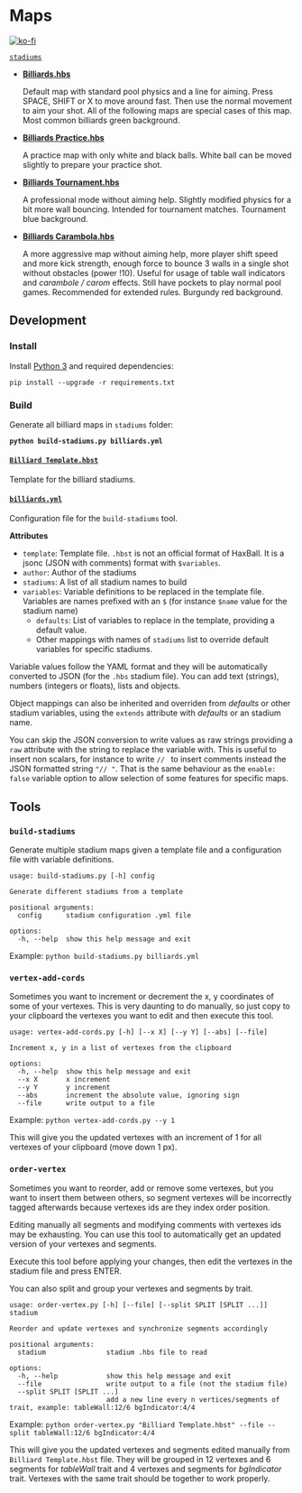 # Maps

[![ko-fi](https://www.ko-fi.com/img/githubbutton_sm.svg)](https://ko-fi.com/carleslc)

[`stadiums`](./stadiums/)

- [**Billiards.hbs**](./stadiums/Billiards.hbs)
  
  Default map with standard pool physics and a line for aiming. Press SPACE, SHIFT or X to move around fast. Then use the normal movement to aim your shot. All of the following maps are special cases of this map. Most common billiards green background.

- [**Billiards Practice.hbs**](<./stadiums/Billiards Practice.hbs>)
  
  A practice map with only white and black balls. White ball can be moved slightly to prepare your practice shot.

- [**Billiards Tournament.hbs**](<./stadiums/Billiards Tournament.hbs>)
  
  A professional mode without aiming help. Slightly modified physics for a bit more wall bouncing. Intended for tournament matches. Tournament blue background.

- [**Billiards Carambola.hbs**](<./stadiums/Billiards Carambola.hbs>)
  
  A more aggressive map without aiming help, more player shift speed and more kick strength, enough force to bounce 3 walls in a single shot without obstacles (power !10). Useful for usage of table wall indicators and _carambole / carom_ effects. Still have pockets to play normal pool games. Recommended for extended rules. Burgundy red background.

## Development

### Install

Install [Python 3](https://www.python.org/downloads/) and required dependencies:

`pip install --upgrade -r requirements.txt`

### Build

Generate all billiard maps in `stadiums` folder:

**`python build-stadiums.py billiards.yml`**

#### [**`Billiard Template.hbst`**](<./Billiards Template.hbst>)

Template for the billiard stadiums.

#### [**`billiards.yml`**](./billiards.yml)

Configuration file for the `build-stadiums` tool.

**Attributes**

- `template`: Template file. `.hbst` is not an official format of HaxBall. It is a jsonc (JSON with comments) format with `$variables`.
- `author`: Author of the stadiums
- `stadiums`: A list of all stadium names to build
- `variables`: Variable definitions to be replaced in the template file. Variables are names prefixed with an `$` (for instance `$name` value for the stadium name)
  - `defaults`: List of variables to replace in the template, providing a default value.
  - Other mappings with names of `stadiums` list to override default variables for specific stadiums.

Variable values follow the YAML format and they will be automatically converted to JSON (for the `.hbs` stadium file). You can add text (strings), numbers (integers or floats), lists and objects.

Object mappings can also be inherited and overriden from _defaults_ or other stadium variables, using the `extends` attribute with _defaults_ or an stadium name.

You can skip the JSON conversion to write values as raw strings providing a `raw` attribute with the string to replace the variable with. This is useful to insert non scalars, for instance to write `// ` to insert comments instead the JSON formatted string `"// "`. That is the same behaviour as the `enable: false` variable option to allow selection of some features for specific maps.

## Tools

### `build-stadiums`

Generate multiple stadium maps given a template file and a configuration file with variable definitions.

```
usage: build-stadiums.py [-h] config

Generate different stadiums from a template

positional arguments:
  config      stadium configuration .yml file

options:
  -h, --help  show this help message and exit
```

Example: `python build-stadiums.py billiards.yml`

### `vertex-add-cords`

Sometimes you want to increment or decrement the x, y coordinates of some of your vertexes. This is very daunting to do manually, so just copy to your clipboard the vertexes you want to edit and then execute this tool.

```
usage: vertex-add-cords.py [-h] [--x X] [--y Y] [--abs] [--file]

Increment x, y in a list of vertexes from the clipboard

options:
  -h, --help  show this help message and exit
  --x X       x increment
  --y Y       y increment
  --abs       increment the absolute value, ignoring sign
  --file      write output to a file
```

Example: `python vertex-add-cords.py --y 1`

This will give you the updated vertexes with an increment of 1 for all vertexes of your clipboard (move down 1 px).

### `order-vertex`

Sometimes you want to reorder, add or remove some vertexes, but you want to insert them between others, so segment vertexes will be incorrectly tagged afterwards because vertexes ids are they index order position.

Editing manually all segments and modifying comments with vertexes ids may be exhausting. You can use this tool to automatically get an updated version of your vertexes and segments.

Execute this tool before applying your changes, then edit the vertexes in the stadium file and press ENTER.

You can also split and group your vertexes and segments by trait.

```
usage: order-vertex.py [-h] [--file] [--split SPLIT [SPLIT ...]] stadium

Reorder and update vertexes and synchronize segments accordingly

positional arguments:
  stadium               stadium .hbs file to read

options:
  -h, --help            show this help message and exit
  --file                write output to a file (not the stadium file)
  --split SPLIT [SPLIT ...]
                        add a new line every n vertices/segments of trait, example: tableWall:12/6 bgIndicator:4/4
```

Example: `python order-vertex.py "Billiard Template.hbst" --file --split tableWall:12/6 bgIndicator:4/4`

This will give you the updated vertexes and segments edited manually from `Billiard Template.hbst` file. They will be grouped in 12 vertexes and 6 segments for _tableWall_ trait and 4 vertexes and segments for _bgIndicator_ trait. Vertexes with the same trait should be together to work properly.
